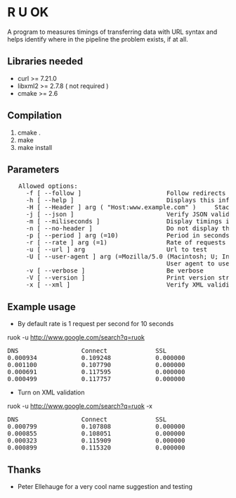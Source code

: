 # R U OK

A program to measures timings of transferring data with URL syntax and helps identify where in the pipeline the problem exists, if at all.

## Libraries needed 
* curl >= 7.21.0
* libxml2 >= 2.7.8 ( not required )
* cmake >= 2.6

## Compilation 

1. cmake .
2. make 
3. make install

## Parameters
<pre>
   Allowed options:
     -f [ --follow ]                       Follow redirects
     -h [ --help ]                         Displays this information
     -H [ --Header ] arg ( "Host:www.example.com" )     Stackable parameter to pass HTTP headers to the request
     -j [ --json ]                         Verify JSON validity
     -m [ --miliseconds ]                  Display timings in miliseconds ( default seconds )
     -n [ --no-header ]                    Do not display the header
     -p [ --period ] arg (=10)             Period in seconds
     -r [ --rate ] arg (=1)                Rate of requests per second
     -u [ --url ] arg                      Url to test
     -U [ --user-agent ] arg (=Mozilla/5.0 (Macintosh; U; Intel Mac OS X 10_5_8; en-us) AppleWebKit/533.21.1 (KHTML, like Gecko) Version/5.0.5 Safari/533.21.1)
                                           User agent to use
     -v [ --verbose ]                      Be verbose
     -V [ --version ]                      Print version string
     -x [ --xml ]                          Verify XML validity
</pre>

## Example usage 

* By default rate is 1 request per second for 10 seconds

ruok -u http://www.google.com/search?q=ruok
<pre>
DNS                 Connect             SSL                 Protocol            First byte          Total               Bytes               Return code         
0.000934            0.109248            0.000000            0.000001            0.153485            1.320860            96679.000000        200                 
0.001100            0.107790            0.000000            0.000001            0.146549            1.639408            96680.000000        200                 
0.000691            0.117595            0.000000            0.000000            0.147891            1.113251            81004.000000        200                 
0.000499            0.117757            0.000000            0.000001            0.135330            1.282660            96599.000000        200                 
</pre>

* Turn on XML validation

ruok -u http://www.google.com/search?q=ruok -x
<pre>
DNS                 Connect             SSL                 Protocol            First byte          Total               Bytes               Return code         XML             
0.000799            0.107808            0.000000            0.000000            0.141417            1.258222            96699.000000        200                 NOT OK     
0.000855            0.108051            0.000000            0.000005            0.151036            1.573901            96721.000000        200                 NOT OK     
0.000323            0.115909            0.000000            0.000001            0.153521            1.506323            96580.000000        200                 NOT OK     
0.000899            0.115320            0.000000            0.000002            0.142294            1.507822            96363.000000        200                 NOT OK     
</pre>

## Thanks

* Peter Ellehauge for a very cool name suggestion and testing
